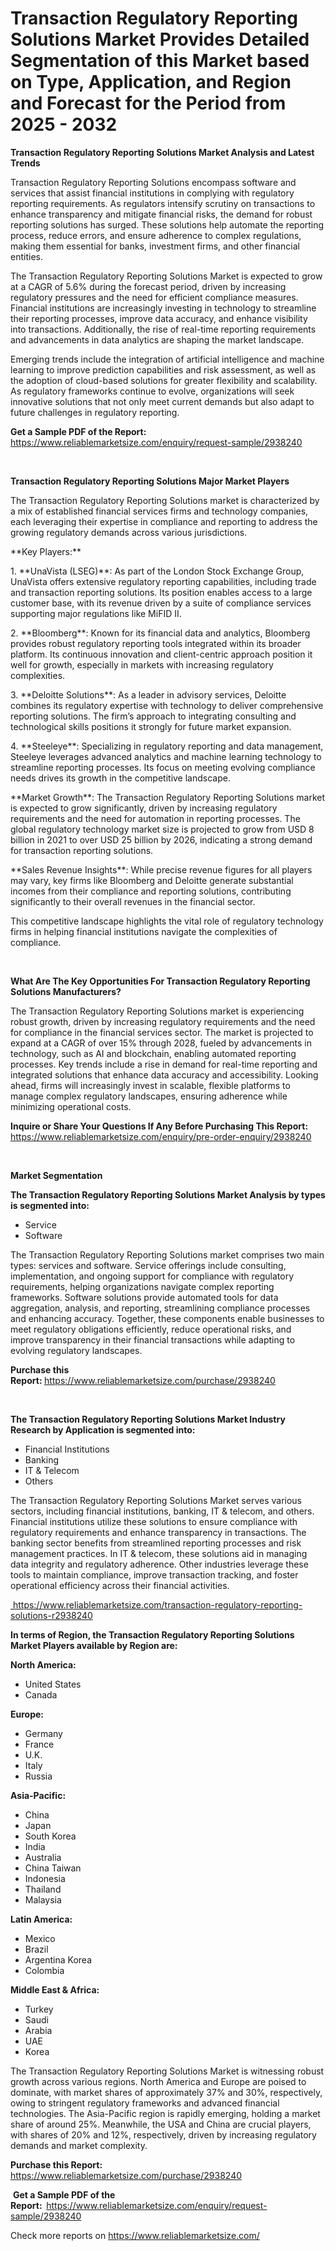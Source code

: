 <p><h1>Transaction Regulatory Reporting Solutions Market Provides Detailed Segmentation of this Market based on Type, Application, and Region and Forecast for the Period from 2025 - 2032</h1></p><p><strong>Transaction Regulatory Reporting Solutions Market Analysis and Latest Trends</strong></p>
<p><p>Transaction Regulatory Reporting Solutions encompass software and services that assist financial institutions in complying with regulatory reporting requirements. As regulators intensify scrutiny on transactions to enhance transparency and mitigate financial risks, the demand for robust reporting solutions has surged. These solutions help automate the reporting process, reduce errors, and ensure adherence to complex regulations, making them essential for banks, investment firms, and other financial entities.</p><p>The Transaction Regulatory Reporting Solutions Market is expected to grow at a CAGR of 5.6% during the forecast period, driven by increasing regulatory pressures and the need for efficient compliance measures. Financial institutions are increasingly investing in technology to streamline their reporting processes, improve data accuracy, and enhance visibility into transactions. Additionally, the rise of real-time reporting requirements and advancements in data analytics are shaping the market landscape. </p><p>Emerging trends include the integration of artificial intelligence and machine learning to improve prediction capabilities and risk assessment, as well as the adoption of cloud-based solutions for greater flexibility and scalability. As regulatory frameworks continue to evolve, organizations will seek innovative solutions that not only meet current demands but also adapt to future challenges in regulatory reporting.</p></p>
<p><strong>Get a Sample PDF of the Report:&nbsp;</strong> <a href="https://www.reliablemarketsize.com/enquiry/request-sample/2938240?utm_campaign=2853&utm_medium=2&utm_source=Github&utm_content=ia&utm_term=15032025&utm_id=transaction-regulatory-reporting-solutions">https://www.reliablemarketsize.com/enquiry/request-sample/2938240</a></p>
<p>&nbsp;</p>
<p><strong>Transaction Regulatory Reporting Solutions Major Market Players</strong></p>
<p><p>The Transaction Regulatory Reporting Solutions market is characterized by a mix of established financial services firms and technology companies, each leveraging their expertise in compliance and reporting to address the growing regulatory demands across various jurisdictions.</p><p>**Key Players:**</p><p>1. **UnaVista (LSEG)**: As part of the London Stock Exchange Group, UnaVista offers extensive regulatory reporting capabilities, including trade and transaction reporting solutions. Its position enables access to a large customer base, with its revenue driven by a suite of compliance services supporting major regulations like MiFID II.</p><p>2. **Bloomberg**: Known for its financial data and analytics, Bloomberg provides robust regulatory reporting tools integrated within its broader platform. Its continuous innovation and client-centric approach position it well for growth, especially in markets with increasing regulatory complexities.</p><p>3. **Deloitte Solutions**: As a leader in advisory services, Deloitte combines its regulatory expertise with technology to deliver comprehensive reporting solutions. The firm’s approach to integrating consulting and technological skills positions it strongly for future market expansion.</p><p>4. **Steeleye**: Specializing in regulatory reporting and data management, Steeleye leverages advanced analytics and machine learning technology to streamline reporting processes. Its focus on meeting evolving compliance needs drives its growth in the competitive landscape.</p><p>**Market Growth**: The Transaction Regulatory Reporting Solutions market is expected to grow significantly, driven by increasing regulatory requirements and the need for automation in reporting processes. The global regulatory technology market size is projected to grow from USD 8 billion in 2021 to over USD 25 billion by 2026, indicating a strong demand for transaction reporting solutions.</p><p>**Sales Revenue Insights**: While precise revenue figures for all players may vary, key firms like Bloomberg and Deloitte generate substantial incomes from their compliance and reporting solutions, contributing significantly to their overall revenues in the financial sector. </p><p>This competitive landscape highlights the vital role of regulatory technology firms in helping financial institutions navigate the complexities of compliance.</p></p>
<p>&nbsp;</p>
<p><strong>What Are The Key Opportunities For Transaction Regulatory Reporting Solutions Manufacturers?</strong></p>
<p><p>The Transaction Regulatory Reporting Solutions market is experiencing robust growth, driven by increasing regulatory requirements and the need for compliance in the financial services sector. The market is projected to expand at a CAGR of over 15% through 2028, fueled by advancements in technology, such as AI and blockchain, enabling automated reporting processes. Key trends include a rise in demand for real-time reporting and integrated solutions that enhance data accuracy and accessibility. Looking ahead, firms will increasingly invest in scalable, flexible platforms to manage complex regulatory landscapes, ensuring adherence while minimizing operational costs.</p></p>
<p><strong>Inquire or Share Your Questions If Any Before Purchasing This Report:</strong> <a href="https://www.reliablemarketsize.com/enquiry/pre-order-enquiry/2938240?utm_campaign=2853&utm_medium=2&utm_source=Github&utm_content=ia&utm_term=15032025&utm_id=transaction-regulatory-reporting-solutions">https://www.reliablemarketsize.com/enquiry/pre-order-enquiry/2938240</a></p>
<p>&nbsp;</p>
<p><strong>Market Segmentation</strong></p>
<p><strong>The Transaction Regulatory Reporting Solutions Market Analysis by types is segmented into:</strong></p>
<p><ul><li>Service</li><li>Software</li></ul></p>
<p><p>The Transaction Regulatory Reporting Solutions market comprises two main types: services and software. Service offerings include consulting, implementation, and ongoing support for compliance with regulatory requirements, helping organizations navigate complex reporting frameworks. Software solutions provide automated tools for data aggregation, analysis, and reporting, streamlining compliance processes and enhancing accuracy. Together, these components enable businesses to meet regulatory obligations efficiently, reduce operational risks, and improve transparency in their financial transactions while adapting to evolving regulatory landscapes.</p></p>
<p><strong>Purchase this Report:&nbsp;</strong><a href="https://www.reliablemarketsize.com/purchase/2938240?utm_campaign=2853&utm_medium=2&utm_source=Github&utm_content=ia&utm_term=15032025&utm_id=transaction-regulatory-reporting-solutions">https://www.reliablemarketsize.com/purchase/2938240</a></p>
<p>&nbsp;</p>
<p><strong>The Transaction Regulatory Reporting Solutions Market Industry Research by Application is segmented into:</strong></p>
<p><ul><li>Financial Institutions</li><li>Banking</li><li>IT & Telecom</li><li>Others</li></ul></p>
<p><p>The Transaction Regulatory Reporting Solutions Market serves various sectors, including financial institutions, banking, IT & telecom, and others. Financial institutions utilize these solutions to ensure compliance with regulatory requirements and enhance transparency in transactions. The banking sector benefits from streamlined reporting processes and risk management practices. In IT & telecom, these solutions aid in managing data integrity and regulatory adherence. Other industries leverage these tools to maintain compliance, improve transaction tracking, and foster operational efficiency across their financial activities.</p></p>
<p><a href="https://www.reliablemarketsize.com/transaction-regulatory-reporting-solutions-r2938240?utm_campaign=2853&utm_medium=2&utm_source=Github&utm_content=ia&utm_term=15032025&utm_id=transaction-regulatory-reporting-solutions">&nbsp;https://www.reliablemarketsize.com/transaction-regulatory-reporting-solutions-r2938240</a></p>
<p><strong>In terms of Region, the Transaction Regulatory Reporting Solutions Market Players available by Region are:</strong></p>
<p>
    <p> <strong> North America: </strong>
        <ul>
            <li>United States</li>
            <li>Canada</li>
        </ul>
        </p> 
    <p> <strong> Europe: </strong>
        <ul>
            <li>Germany</li>
            <li>France</li>
            <li>U.K.</li>
            <li>Italy</li>
            <li>Russia</li>
        </ul>
        </p> 
    <p> <strong> Asia-Pacific: </strong>
        <ul>
            <li>China</li>
            <li>Japan</li>
            <li>South Korea</li>
            <li>India</li>
            <li>Australia</li>
            <li>China Taiwan</li>
            <li>Indonesia</li>
            <li>Thailand</li>
            <li>Malaysia</li>
        </ul>
        </p> 
    <p> <strong> Latin America: </strong>
        <ul>
            <li>Mexico</li>
            <li>Brazil</li>
            <li>Argentina Korea</li>
            <li>Colombia</li>
        </ul>
        </p> 
    <p> <strong> Middle East & Africa: </strong>
        <ul>
            <li>Turkey</li>
            <li>Saudi</li>
            <li>Arabia</li>
            <li>UAE</li>
            <li>Korea</li>
        </ul>
    </p>
    </p>
<p><p>The Transaction Regulatory Reporting Solutions Market is witnessing robust growth across various regions. North America and Europe are poised to dominate, with market shares of approximately 37% and 30%, respectively, owing to stringent regulatory frameworks and advanced financial technologies. The Asia-Pacific region is rapidly emerging, holding a market share of around 25%. Meanwhile, the USA and China are crucial players, with shares of 20% and 12%, respectively, driven by increasing regulatory demands and market complexity.</p></p>
<p><strong>Purchase this Report: </strong><a href="https://www.reliablemarketsize.com/purchase/2938240?utm_campaign=2853&utm_medium=2&utm_source=Github&utm_content=ia&utm_term=15032025&utm_id=transaction-regulatory-reporting-solutions">https://www.reliablemarketsize.com/purchase/2938240</a></p>
<p>&nbsp;<strong>Get a Sample PDF of the Report:&nbsp;&nbsp;</strong><a href="https://www.reliablemarketsize.com/enquiry/request-sample/2938240?utm_campaign=2853&utm_medium=2&utm_source=Github&utm_content=ia&utm_term=15032025&utm_id=transaction-regulatory-reporting-solutions">https://www.reliablemarketsize.com/enquiry/request-sample/2938240</a></p>
<p><strong></strong></p>
<p>Check more reports on <a href="https://www.reliablemarketsize.com/?utm_campaign=2853&utm_medium=2&utm_source=Github&utm_content=ia&utm_term=15032025&utm_id=transaction-regulatory-reporting-solutions">https://www.reliablemarketsize.com/</a></p>